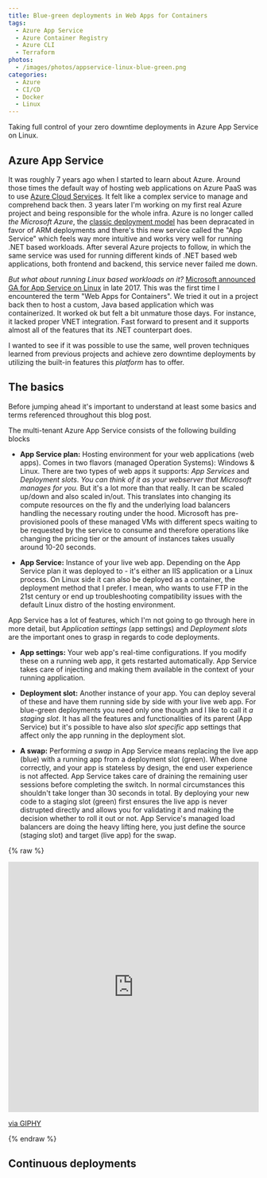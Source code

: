 ```yaml
---
title: Blue-green deployments in Web Apps for Containers
tags:
  - Azure App Service
  - Azure Container Registry
  - Azure CLI
  - Terraform
photos:
  - /images/photos/appservice-linux-blue-green.png
categories:
  - Azure
  - CI/CD
  - Docker
  - Linux
---
```


Taking full control of your zero downtime deployments in Azure App Service on Linux.

<!-- more -->

## Azure App Service

It was roughly 7 years ago when I started to learn about Azure. Around those times the default way of hosting web applications on Azure PaaS was to use [Azure Cloud Services](https://docs.microsoft.com/en-us/azure/cloud-services/cloud-services-choose-me). It felt like a complex service to manage and comprehend back then. 3 years later I'm working on my first real Azure project and being responsible for the whole infra. Azure is no longer called _the Microsoft Azure_, the [classic deployment model](https://docs.microsoft.com/en-us/azure/azure-resource-manager/management/deployment-models#history-of-the-deployment-models) has been depracated in favor of ARM deployments and there's this new service called the "App Service" which feels way more intuitive and works very well for running .NET based workloads. After several Azure projects to follow, in which the same service was used for running different kinds of .NET based web applications, both frontend and backend, this service never failed me down. 

*But what about running Linux based workloads on it?* [Microsoft announced GA for App Service on Linux](https://www.infoq.com/news/2017/09/Azure-App-Service-Linux/) in late 2017. This was the first time I encountered the term "Web Apps for Containers". We tried it out in a project back then to host a custom, Java based application which was containerized. It worked ok but felt a bit unmature those days. For instance, it  lacked proper VNET integration. Fast forward to present and it supports almost all of the features that its .NET counterpart does.

I wanted to see if it was possible to use the same, well proven techniques learned from previous projects and achieve zero downtime deployments by utilizing the built-in features this *platform* has to offer.

## The basics

Before jumping ahead it's important to understand at least some basics and terms referenced throughout this blog post.

The multi-tenant Azure App Service consists of the following building blocks

- **App Service plan:** Hosting environment for your web applications (web apps). Comes in two flavors (managed Operation Systems): Windows & Linux. There are two types of web apps it supports: *App Services* and *Deployment slots*. *You can think of it as your webserver that Microsoft manages for you.* But it's a lot more than that really. It can be scaled up/down and also scaled in/out. This translates into changing its compute resources on the fly and the underlying load balancers handling the necessary routing under the hood. Microsoft has pre-provisioned pools of these managed VMs with different specs waiting to be requested by the service to consume and therefore operations like changing the pricing tier or the amount of instances takes usually around 10-20 seconds.

- **App Service:** Instance of your live web app. Depending on the App Service plan it was deployed to - it's either an IIS application or a Linux process. On Linux side it can also be deployed as a container, the deployment method that I prefer. I mean, who wants to use FTP in the 21st century or end up troubleshooting compatibility issues with the default Linux distro of the hosting environment.

App Service has a lot of features, which I'm not going to go through here in more detail, but *Application settings* (app settings) and *Deployment slots* are the important ones to grasp in regards to code deployments.

- **App settings:** Your web app's real-time configurations. If you modify these on a running web app, it gets restarted automatically. App Service takes care of injecting and making them available in the context of your running application.

- **Deployment slot:** Another instance of your app. You can deploy several of these and have them running side by side with your live web app. For blue-green deployments you need only one though and I like to call it *a staging slot*. It has all the features and functionalities of its parent (App Service) but it's possible to have also *slot specific* app settings that affect only the app running in the deployment slot. 

- **A swap:** Performing _a swap_ in App Service means replacing the live app (blue) with a running app from a deployment slot (green). When done correctly, and your app is stateless by design, the end user experience is not affected. App Service takes care of draining the remaining user sessions before completing the switch. In normal circumstances this shouldn't take longer than 30 seconds in total. By deploying your new code to a staging slot (green) first ensures the live app is never distrupted directly and allows you for validating it and making the decision whether to roll it out or not. App Service's managed load balancers are doing the heavy lifting here, you just define the source (staging slot) and target (live app) for the swap.

{% raw %}
<div style="width:100%;height:0;padding-bottom:100%;position:relative;"><iframe src="https://giphy.com/embed/YNxvJmicapfWgQUOhi" width="100%" height="100%" style="position:absolute" frameBorder="0" class="giphy-embed" allowFullScreen></iframe></div><p><a href="https://giphy.com/gifs/workingtitlefilms-simon-pegg-shaun-of-the-dead-nick-frost-YNxvJmicapfWgQUOhi">via GIPHY</a></p>
{% endraw %}

## Continuous deployments


